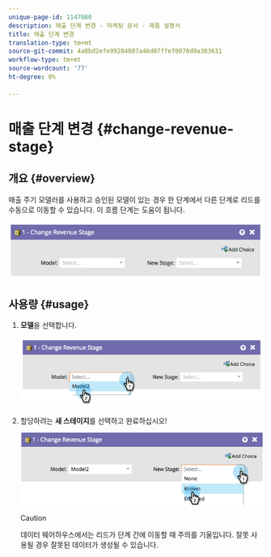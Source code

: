 ```yaml
---
unique-page-id: 1147080
description: 매출 단계 변경 - 마케팅 문서 - 제품 설명서
title: 매출 단계 변경
translation-type: tm+mt
source-git-commit: 4a0bd2efe99284807a46d07ffef0070d9a303631
workflow-type: tm+mt
source-wordcount: '77'
ht-degree: 0%

---
```



# 매출 단계 변경 {#change-revenue-stage}

## 개요 {#overview}

매출 주기 모델러를 사용하고 승인된 모델이 있는 경우 한 단계에서 다른 단계로 리드를 수동으로 이동할 수 있습니다. 이 흐름 단계는 도움이 됩니다.

![](assets/image2014-9-22-17-3a4-3a59.png)

## 사용량 {#usage}

1. **모델**&#x200B;을 선택합니다.

   ![](assets/image2014-9-22-17-3a5-3a4.png)

1. 할당하려는 **새 스테이지**&#x200B;를 선택하고 완료하십시오!

   ![](assets/image2014-9-22-17-5-8.png)

   >[!CAUTION]
   >
   >데이터 웨어하우스에서는 리드가 단계 간에 이동할 때 주의를 기울입니다. 잘못 사용될 경우 잘못된 데이터가 생성될 수 있습니다.
